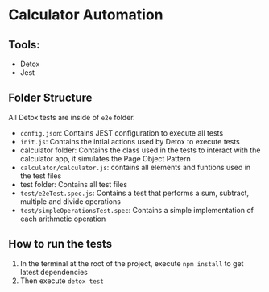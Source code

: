 # Calculator Automation

## Tools:

 - Detox
 - Jest
## Folder Structure

All Detox tests are inside of `e2e` folder.

 - `config.json`: Contains JEST configuration to execute all tests
 - `init.js`: Contains the intial actions used by Detox to execute tests
 - calculator folder: Contains the class used in the tests to interact with the calculator app, it simulates the Page Object Pattern
 - `calculator/calculator.js`: contains all elements and funtions used in the test files
 - test folder: Contains all test files
 - `test/e2eTest.spec.js`: Contains a test that performs a sum, subtract, multiple and divide operations
 - `test/simpleOperationsTest.spec`: Contains a simple implementation of each arithmetic operation


## How to run the tests

 1. In the terminal at the root of the project, execute `npm install` to get latest dependencies
 2. Then  execute `detox test`
